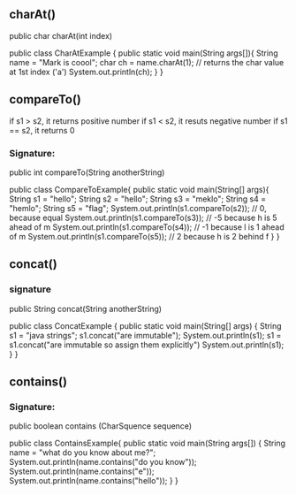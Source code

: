 

## charAt()

public char charAt(int index)

public class CharAtExample {
	public static void main(String args[]){
		String name = "Mark is coool";
		char ch = name.charAt(1); // returns the char value at 1st index ('a')
		System.out.println(ch);
	}
}

## compareTo() 

if s1 > s2, it returns positive number
if s1 < s2, it resuts negative number
if s1 == s2, it returns 0

### Signature:
public int compareTo(String anotherString)

public class CompareToExample{
	public static void main(String[] args){
		String s1 = "hello";
		String s2 = "hello";
		String s3 = "meklo";
		String s4 = "hemlo";
		String s5 = "flag";
		System.out.println(s1.compareTo(s2)); // 0, because equal
		System.out.println(s1.compareTo(s3)); // -5 because h is 5 ahead of m
		System.out.println(s1.compareTo(s4)); // -1 because l is 1 ahead of m
		System.out.println(s1.compareTo(s5)); // 2 because h is 2 behind f
	}
}

## concat()

### signature
public String concat(String anotherString)

public class ConcatExample {
	public static void main(String[] args) {
		String s1 = "java strings";
		s1.concat("are immutable");
		System.out.println(s1);
		s1 = s1.concat("are immutable so assign them explicitly")
		System.out.println(s1);
	}
}

## contains() 

### Signature:
public boolean contains (CharSquence sequence)

public class ContainsExample{
	public static void main(String args[]) {
		String name = "what do you know about me?";
		System.out.println(name.contains("do you know"));
		System.out.println(name.contains("e"));
		System.out.println(name.contains("hello"));
	}
}


